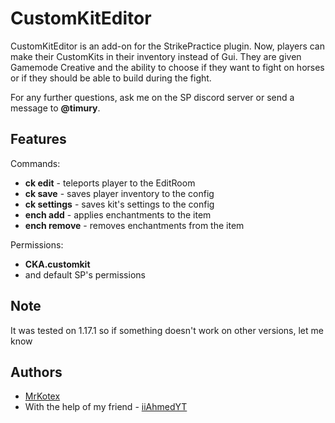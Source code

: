 # CustomKitEditor

CustomKitEditor is an add-on for the StrikePractice plugin. Now, players can make their CustomKits in their inventory instead of Gui. They are given Gamemode Creative and the ability to choose if they want to fight on horses or if they should be able to build during the fight.

For any further questions, ask me on the SP discord server or send a message to **@timury**.
## Features

Commands:
- **ck edit** - teleports player to the EditRoom
- **ck save** - saves player inventory to the config
- **ck settings** - saves kit's settings to the config
- **ench add** - applies enchantments to the item
- **ench remove** - removes enchantments from the item

Permissions:
- **CKA.customkit**
- and default SP's permissions

## Note
It was tested on 1.17.1 so if something doesn't work on other versions, let me know

## Authors

- [MrKotex](https://www.github.com/MrKotex)
- With the help of my friend - [iiAhmedYT](https://github.com/iiAhmedYT)

